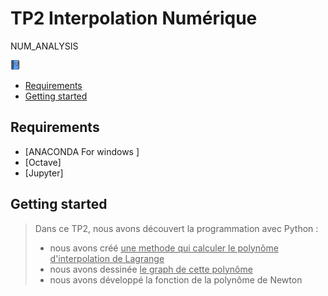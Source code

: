 # TP2 Interpolation Numérique 
 NUM_ANALYSIS
<!--<a href="https://mybinder.org/v2/gh/islem-go/NUM_ANALYSIS/main"><img src="1044426.png" alt="HTML tutorial" style="width:15px;height:15px;"></a>-->
<a href="https://mybinder.org/v2/gh/islem-go/NUM_ANALYSIS/HEAD?labpath=TP2_E.ipynb"><img src="1044426.png" alt="HTML tutorial" style="width:15px;height:15px;"></a>
<!-- START doctoc generated TOC please keep comment here to allow auto update -->
<!-- DON'T EDIT THIS SECTION, INSTEAD RE-RUN doctoc TO UPDATE -->


- [Requirements](#requirements)
- [Getting started](#getting-started)




<!-- END doctoc generated TOC please keep comment here to allow auto update -->

## Requirements

* [ANACONDA For windows ]
* [Octave]
* [Jupyter]

## Getting started 
> Dans ce TP2,  nous avons découvert la programmation avec Python :
> <ul>
><li> nous avons créé <u>une methode qui calculer le polynôme d'interpolation de Lagrange</u>
><li> nous avons dessinée <u>le graph de cette polynôme</u>
><li> nous avons développé la fonction de la polynôme de Newton
</ul>






